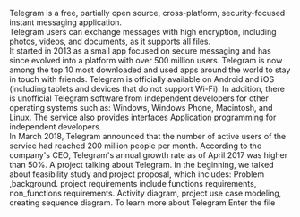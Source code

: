 Telegram is a free, partially open source, cross-platform, security-focused instant messaging application.  
Telegram users can exchange messages with high encryption, including photos, videos, and documents, as it supports all files.  
It started in 2013 as a small app focused on secure messaging and has since evolved into a platform with over 500 million users. 
Telegram is now among the top 10 most downloaded and used apps around the world to stay in touch with friends. 
Telegram is officially available on Android and iOS (including tablets and devices that do not support Wi-Fi).
In addition, there is unofficial Telegram software from independent developers for other operating systems such as: Windows, Windows Phone, Macintosh, and Linux.
The service also provides interfaces  Application programming for independent developers.  
In March 2018, Telegram announced that the number of active users of the service had reached 200 million people per month. 
According to the company's CEO, 
Telegram's annual growth rate as of April 2017 was higher than 50%.
A project talking about Telegram.
In the beginning, we talked about feasibility study and project proposal, which includes:
Problem ,background. 
project requirements include functions requirements, non_functions requirements.
 Activity diagram, project use case modeling, creating sequence diagram. 
To learn more about Telegram Enter the file
